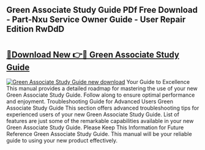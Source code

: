## Green Associate Study Guide PDf Free Download - Part-Nxu Service Owner Guide - User Repair Edition RwDdD

# <h2><a href="http://bc52820.oget.top/?id=Green+Associate+Study+Guide">🔗Download New 👉🔴 Green Associate Study Guide</a></h2>

[![Green Associate Study Guide new download](https://i.imgur.com/5g1atiW.png)](http://bc52820.oget.top/?id=Green+Associate+Study+Guide)
Your Guide to Excellence This manual provides a detailed roadmap for mastering the use of your new Green Associate Study Guide. Follow along to ensure optimal performance and enjoyment. Troubleshooting Guide for Advanced Users Green Associate Study Guide This section offers advanced troubleshooting tips for experienced users of your new Green Associate Study Guide. List of features are just some of the remarkable capabilities available in your new Green Associate Study Guide. Please Keep This Information for Future Reference Green Associate Study Guide. This manual will be your reliable guide to using your new product effectively.
